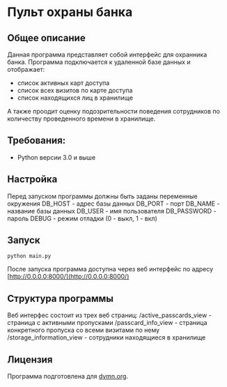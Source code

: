 # Пульт охраны банка

## Общее описание
Данная программа представляет собой интерфейс для охранника банка.
Программа подключается к удаленной базе данных и отображает:
* список активных карт доступа
* список всех визитов по карте доступа
* список находящихся лиц в хранилище

А также проодит оценку подозрительности поведения сотрудников по количеству проведенного времени в хранилище.

## Требования:
* Python версии 3.0 и выше

## Настройка
Перед запуском программы должны быть заданы переменные окружения
DB_HOST - адрес базы данных
DB_PORT - порт
DB_NAME - название базы данных
DB_USER - имя пользователя
DB_PASSWORD - пароль
DEBUG - режим отладки (0 - выкл, 1 - вкл)

## Запуск
``python main.py``

После запуска программа доступна через веб интерфейс по адресу [http://0.0.0.0:8000/](http://0.0.0.0:8000/)


## Структура программы
Веб интерфес состоит из трех веб страниц:
/active_passcards_view - страница с активными пропусками
/passcard_info_view - страница конкретного пропуска со всеми визитами по нему
/storage_information_view - сотрудники находящиеся в хранилище

## Лицензия
Программа подготовлена для [dvmn.org](dvmn.org).
